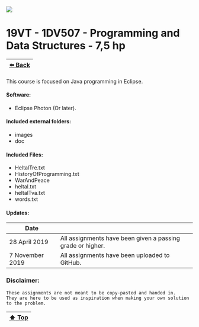 ##### ![](https://mymoodle.lnu.se/pluginfile.php/1/theme_essential/logo/1573077602/lnu-logo.png)
# 19VT - 1DV507 - Programming and Data Structures - 7,5 hp
| [:arrow_left: Back](../../../) |
|---|

This course is focused on Java programming in Eclipse.

#### Software:
* Eclipse Photon (Or later).

#### Included external folders:
* images
* doc

#### Included Files:
* HeltalTre.txt
* HistoryOfProgramming.txt
* WarAndPeace
* heltal.txt
* heltalTva.txt
* words.txt

#### Updates:
| Date |  |
|---|---|
| 28 April 2019 | All assignments have been given a passing grade or higher. |
| 7 November 2019 | All assignments have been uploaded to GitHub. |

### Disclaimer:
```
These assignments are not meant to be copy-pasted and handed in. 
They are here to be used as inspiration when making your own solution to the problem.
```

| [:arrow_up: Top]() |
|---|
